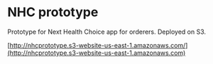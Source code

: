 # NHC prototype

Prototype for Next Health Choice app for orderers. Deployed on S3.

[http://nhcprototype.s3-website-us-east-1.amazonaws.com/](http://nhcprototype.s3-website-us-east-1.amazonaws.com)
